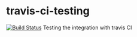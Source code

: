 # travis-ci-testing
[![Build Status](https://travis-ci.com/GodaProjects/travis-ci-testing.svg?branch=master)](https://travis-ci.com/GodaProjects/travis-ci-testing)
Testing the integration with travis CI
